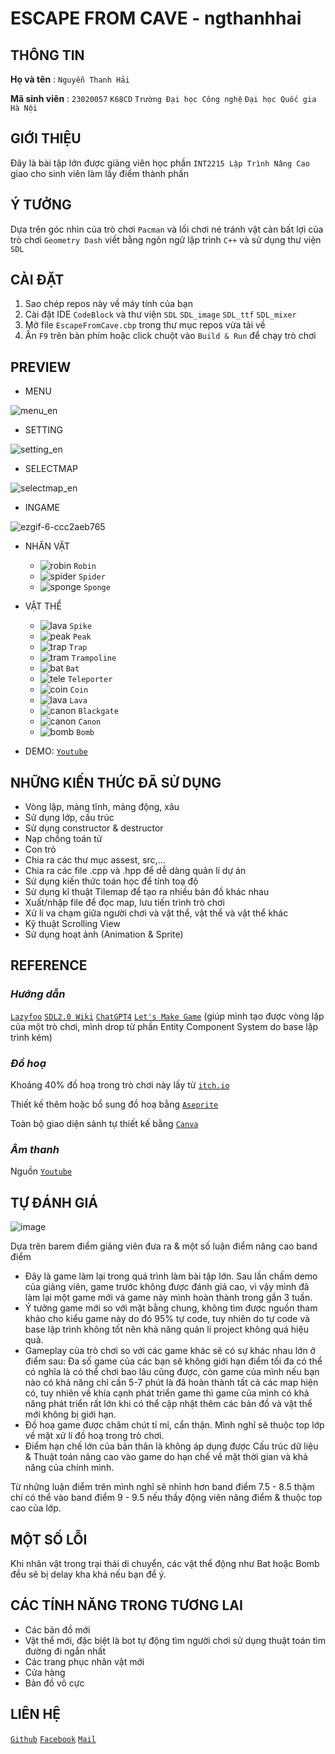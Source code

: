# **ESCAPE FROM CAVE - ngthanhhai**
## THÔNG TIN
**Họ và tên** : `Nguyễn Thanh Hải`

**Mã sinh viên** : `23020057` `K68CD` `Trường Đại học Công nghệ`  `Đại học Quốc gia Hà Nội`
## GIỚI THIỆU
Đây là bài tập lớn được giảng viên học phần `INT2215 Lập Trình Nâng Cao` giao cho sinh viên làm lấy điểm thành phần
## Ý TƯỞNG
Dựa trên góc nhìn của trò chơi `Pacman` và lối chơi né tránh vật cản bất lợi của trò chơi `Geometry Dash` viết bằng ngôn ngữ lập trình `C++` và sử dụng thư viện `SDL`
## CÀI ĐẶT
1. Sao chép repos này về máy tính của bạn
2. Cài đặt IDE `CodeBlock` và thư viện `SDL` `SDL_image` `SDL_ttf` `SDL_mixer`
3. Mở file `EscapeFromCave.cbp` trong thư mục repos vừa tải về
4. Ấn `F9` trên bàn phím hoặc click chuột vào `Build & Run` để chạy trò chơi
## PREVIEW
+ MENU
  
![menu_en](https://github.com/ngthanhhai-uet/EscapeFromCave/assets/148655084/c8ac3c09-352a-4534-afba-302fe0d6c847)

+ SETTING

![setting_en](https://github.com/ngthanhhai-uet/EscapeFromCave/assets/148655084/f14c7c6c-1153-4569-8894-fe31dc489c08)

+ SELECTMAP

![selectmap_en](https://github.com/ngthanhhai-uet/EscapeFromCave/assets/148655084/d0853b2b-ddf0-42ba-8a6e-820e0d09fe59)

+ INGAME
  
![ezgif-6-ccc2aeb765](https://github.com/ngthanhhai-uet/EscapeFromCave/assets/148655084/093053c9-c151-4c30-bb1f-0778c0f85524)

+ NHÂN VẬT

  + ![robin](https://github.com/ngthanhhai-uet/EscapeFromCave/assets/148655084/08207a2f-b74f-4bc2-af0b-40c82a499a69)   `Robin`
  + ![spider](https://github.com/ngthanhhai-uet/EscapeFromCave/assets/148655084/0ccde854-4a45-4410-9edf-3731c97ae9ea)   `Spider`
  + ![sponge](https://github.com/ngthanhhai-uet/EscapeFromCave/assets/148655084/59d17d25-d948-4a60-984b-940aa5b33c01)   `Sponge`

+ VẬT THỂ

  + ![lava](https://github.com/ngthanhhai-uet/EscapeFromCave/assets/148655084/e0dfee44-7e26-42a7-9c97-fb859e4876c9)   `Spike`
  + ![peak](https://github.com/ngthanhhai-uet/EscapeFromCave/assets/148655084/c1ace5d7-e1f0-4e9c-aa57-2321a63e8ef6)   `Peak` 
  +  ![trap](https://github.com/ngthanhhai-uet/EscapeFromCave/assets/148655084/5ef89510-487b-48ea-ae5a-cb078395c43a)   `Trap` 
  + ![tram](https://github.com/ngthanhhai-uet/EscapeFromCave/assets/148655084/656e7a5a-6f6e-4e64-9236-f0fbb753341e)   `Trampoline`
  + ![bat](https://github.com/ngthanhhai-uet/EscapeFromCave/assets/148655084/9b36c86e-2797-41bd-ad75-db690b3d9f8c)   `Bat`
  + ![tele](https://github.com/ngthanhhai-uet/EscapeFromCave/assets/148655084/0a0cd478-2231-4f19-a4ee-0083b6f0f612)   `Teleporter`
  + ![coin](https://github.com/ngthanhhai-uet/EscapeFromCave/assets/148655084/82a73dbb-ebce-4520-a7d6-4fafa6843455)   `Coin`
  + ![lava](https://github.com/ngthanhhai-uet/EscapeFromCave/assets/148655084/ba9de982-3dbe-4a8a-9686-a1eeb5909cd8)   `Lava`
  + ![canon](https://github.com/ngthanhhai-uet/EscapeFromCave/assets/148655084/f418ea31-b4f7-43e3-aa28-4fafbb7aae11)   `Blackgate`
  + ![canon](https://github.com/ngthanhhai-uet/EscapeFromCave/assets/148655084/41501d66-b948-49e4-bceb-b49f763244e7)   `Canon`
  + ![bomb](https://github.com/ngthanhhai-uet/EscapeFromCave/assets/148655084/d1b83e6f-8fd1-4b02-b076-6802537c8d4c)   `Bomb`

+ DEMO: [`Youtube`](https://www.youtube.com)

## NHỮNG KIẾN THỨC ĐÃ SỬ DỤNG
+ Vòng lặp, mảng tĩnh, mảng động, xâu
+ Sử dụng lớp, cấu trúc
+ Sử dụng constructor & destructor
+ Nạp chồng toán tử
+ Con trỏ
+ Chia ra các thư mục assest, src,...
+ Chia ra các file .cpp và .hpp để dễ dàng quản lí dự án
+ Sử dụng kiến thức toán học để tính toạ độ
+ Sử dụng kĩ thuật Tilemap để tạo ra nhiều bản đồ khác nhau
+ Xuất/nhập file để đọc map, lưu tiến trình trò chơi
+ Xử lí va chạm giữa người chơi và vật thể, vật thể và vật thể khác
+ Kỹ thuật Scrolling View
+ Sử dụng hoạt ảnh (Animation & Sprite)
## REFERENCE
### *Hướng dẫn*
[`Lazyfoo`](https://lazyfoo.net/tutorials/SDL/index.php)
[`SDL2.0 Wiki`](https://www.libsdl.org)
[`ChatGPT4`](https://chat.openai.com)
[`Let's Make Game`](https://www.youtube.com/watch?v=44tO977slsU&list=PLhfAbcv9cehhkG7ZQK0nfIGJC_C-wSLrx&index=3) (giúp mình tạo được vòng lặp của một trò chơi, mình drop từ phần Entity Component System do base lập trình kém)
### *Đồ hoạ*
Khoảng 40% đồ hoạ trong trò chơi này lấy từ  [`itch.io`](https://itch.io)

Thiết kế thêm hoặc bổ sung đồ hoạ bằng [`Aseprite`](https://www.aseprite.org/)

Toàn bộ giao diện sảnh tự thiết kế bằng  [`Canva`](https://www.canva.com)
### *Âm thanh*
Nguồn [`Youtube`](https://www.youtube.com)
## TỰ ĐÁNH GIÁ

![image](https://github.com/ngthanhhai-uet/EscapeFromCave/assets/148655084/f7c50dad-d3a3-4a33-a761-06f1de5cfb30)

Dựa trên barem điểm giảng viên đưa ra & một số luận điểm nâng cao band điểm
+ Đây là game làm lại trong quá trình làm bài tập lớn. Sau lần chấm demo của giảng viên, game trước không được đánh giá cao, vì vậy mình đã làm lại một game mới và game này mình hoàn thành trong gần 3 tuần.
+ Ý tưởng game mới so với mặt bằng chung, không tìm được nguồn tham khảo cho kiểu game này do đó 95% tự code, tuy nhiên do tự code và base lập trình không tốt nên khả năng quản lí project không quá hiệu quả.
+ Gameplay của trò chơi so với các game khác sẽ có sự khác nhau lớn ở điểm sau: Đa số game của các bạn sẽ không giới hạn điểm tối đa có thể có nghĩa là có thể chơi bao lâu cũng được, còn game của mình nếu bạn nào có khả năng chỉ cần 5-7 phút là đã hoàn thành tất cả các map hiện có, tuy nhiên về khía cạnh phát triển game thì game của mình có khả năng phát triển rất lớn khi có thể cập nhật thêm các bản đồ và vật thể mới không bị giới hạn.
+ Đồ hoạ game được chăm chút tỉ mỉ, cẩn thận. Mình nghĩ sẽ thuộc top lớp về mặt xử lí đồ hoạ trong trò chơi.
+ Điểm hạn chế lớn của bản thân là không áp dụng được Cấu trúc dữ liệu & Thuật toán nâng cao vào game do hạn chế về mặt thời gian và khả năng của chính mình.

Từ những luận điểm trên mình nghĩ sẽ nhỉnh hơn band điểm 7.5 - 8.5 thậm chí có thể vào band điểm 9 - 9.5 nếu thầy động viên nâng điểm & thuộc top cao của lớp.
## MỘT SỐ LỖI
Khi nhân vật trong trại thái di chuyển, các vật thể động như Bat hoặc Bomb đều sẽ bị delay kha khá nếu bạn để ý.
## CÁC TÍNH NĂNG TRONG TƯƠNG LAI
+ Các bản đồ mới
+ Vật thể mới, đặc biệt là bot tự động tìm người chơi sử dụng thuật toán tìm đường đi ngắn nhất
+ Các trang phục nhân vật mới
+ Cửa hàng
+ Bản đồ vô cực
## LIÊN HỆ
[`Github`](https://github.com/ngthanhhai-uet)  [`Facebook`](https://www.facebook.com/ngthanhhai.official) [`Mail`](optimus1072005@gmail.com)
